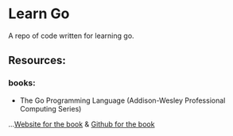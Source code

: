 # Learn Go

A repo of code written for learning go.

## Resources:

### books:

- The Go Programming Language (Addison-Wesley Professional Computing Series) 

...[Website for the book](gopl.io) & [Github for the book](https://github.com/adonovan/gopl.io/)
